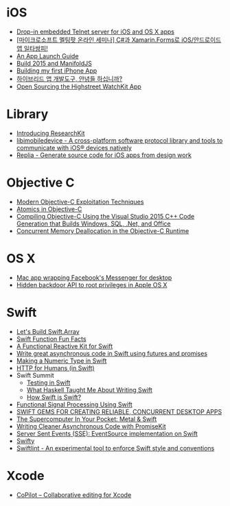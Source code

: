 iOS
===
* [Drop-in embedded Telnet server for iOS and OS X apps](https://github.com/swisspol/GCDTelnetServer)
* [[마이크로소프트 멜팅팟 온라인 세미나] C#과 Xamarin.Forms로 iOS/안드로이드앱 일타쌍피!](http://www.microsoftvirtualacademy.com/training-courses/meltingpot-xamarin?m=15338&ct=41362)
* [An App Launch Guide](https://github.com/adamwulf/app-launch-guide/blob/master/README.md)
* [Build 2015 and ManifoldJS](http://blogs.msdn.com/b/johnshews_blog/archive/2015/04/30/build-2015-and-manifoldjs.aspx)
* [Building my first iPhone App](https://medium.com/@andrewv/diary-of-a-diary-336a2f5b58b6)
* [하이브리드 앱 개발도구, 안녕들 하십니까?](http://www.bloter.net/archives/228180)
* [Open Sourcing the Highstreet WatchKit App](http://highstreetapp.com/blog/open-sourcing-the-highstreet-watchkit-app)

# Library
* [Introducing ResearchKit](http://researchkit.github.io/index.html)
* [libimobiledevice - A cross-platform software protocol library and tools to communicate with iOS® devices natively](http://www.libimobiledevice.org/)
* [Replia - Generate source code for iOS apps from design work](http://www.replia.io/)

# Objective C
* [Modern Objective-C Exploitation Techniques](http://www.phrack.com/papers/modern_objc_exploitation.html)
* [Atomics in Objective-C](http://biasedbit.com/blog/objc-atomics/)
* [Compiling Objective-C Using the Visual Studio 2015 C++ Code Generation that Builds Windows, SQL, .Net, and Office](http://channel9.msdn.com/events/Build/2015/3-610)
* [Concurrent Memory Deallocation in the Objective-C Runtime](https://mikeash.com/pyblog/friday-qa-2015-05-29-concurrent-memory-deallocation-in-the-objective-c-runtime.html)

# OS X
* [Mac app wrapping Facebook's Messenger for desktop](https://github.com/rsms/fb-mac-messenger)
* [Hidden backdoor API to root privileges in Apple OS X](https://truesecdev.wordpress.com/2015/04/09/hidden-backdoor-api-to-root-privileges-in-apple-os-x/)

# Swift
* [Let's Build Swift.Array](https://www.mikeash.com/pyblog/friday-qa-2015-04-17-lets-build-swiftarray.html)
* [Swift Function Fun Facts](http://dduan.net/post/2015/04/swift-function-fun-facts/)
* [A Functional Reactive Kit for Swift](https://github.com/bontoJR/DeLorean/)
* [Write great asynchronous code in Swift using futures and promises](https://github.com/Thomvis/BrightFutures)
* [Making a Numeric Type in Swift](http://www.fabiancanas.com/blog/2015/5/21/making-a-numeric-type-in-swift)
* [HTTP for Humans (in Swift)](https://github.com/JustHTTP/Just)
* Swift Summit
  * [Testing in Swift](http://realm.io/news/testing-in-swift/)
  * [What Haskell Taught Me About Writing Swift](https://realm.io/news/swift-summit-abizer-nasir-lessons-from-haskell/)
  * [How Swift is Swift?](https://realm.io/news/swift-summit-joseph-lord-performance/)
* [Functional Signal Processing Using Swift](http://www.objc.io/issue-24/functional-signal-processing.html)
* [SWIFT GEMS FOR CREATING RELIABLE, CONCURRENT DESKTOP APPS](https://pixelspark.nl/2015/swift-gems-for-creating-reliable-concurrent-desktop-apps)
* [The Supercomputer In Your Pocket: Metal & Swift](https://realm.io/news/swift-summit-simon-gladman-metal/)
* [Writing Cleaner Asynchronous Code with PromiseKit](http://littlebitesofcocoa.com/post/120620198336/13-writing-cleaner-asynchronous-code-with)
* [Server Sent Events (SSE): EventSource implementation on Swift](http://inaka.net/blog/2015/05/28/eventsource-implementation-on-swift/)
* [Swifty](http://www.swifty-app.com/)
* [Swiftlint - An experimental tool to enforce Swift style and conventions](https://github.com/realm/SwiftLint)

# Xcode
* [CoPilot – Collaborative editing for Xcode](http://feinstruktur.com/copilot/)